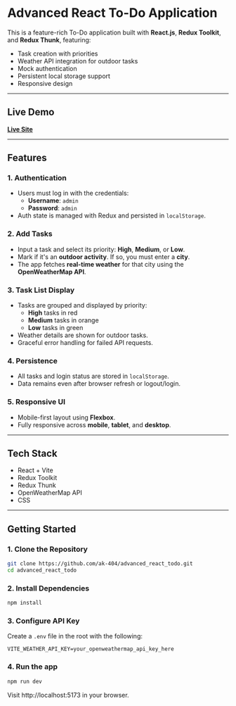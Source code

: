 # Advanced React To-Do Application

This is a feature-rich To-Do application built with **React.js**, **Redux Toolkit**, and **Redux Thunk**, featuring:

- Task creation with priorities  
- Weather API integration for outdoor tasks  
- Mock authentication  
- Persistent local storage support  
- Responsive design  

---

## Live Demo

**[Live Site](https://advanced-react-todo-pied.vercel.app/login)**

---

## Features

### 1. Authentication
- Users must log in with the credentials:
  - **Username**: `admin`
  - **Password**: `admin`
- Auth state is managed with Redux and persisted in `localStorage`.

### 2. Add Tasks
- Input a task and select its priority: **High**, **Medium**, or **Low**.
- Mark if it's an **outdoor activity**. If so, you must enter a **city**.
- The app fetches **real-time weather** for that city using the **OpenWeatherMap API**.

### 3. Task List Display
- Tasks are grouped and displayed by priority:
  - **High** tasks in red
  - **Medium** tasks in orange
  - **Low** tasks in green
- Weather details are shown for outdoor tasks.
- Graceful error handling for failed API requests.

### 4. Persistence
- All tasks and login status are stored in `localStorage`.
- Data remains even after browser refresh or logout/login.

### 5. Responsive UI
- Mobile-first layout using **Flexbox**.
- Fully responsive across **mobile**, **tablet**, and **desktop**.

---

## Tech Stack

- React + Vite  
- Redux Toolkit  
- Redux Thunk  
- OpenWeatherMap API  
- CSS

---

## Getting Started

### 1. Clone the Repository
```bash
git clone https://github.com/ak-404/advanced_react_todo.git
cd advanced_react_todo
```

### 2. Install Dependencies
```bash
npm install
```

### 3. Configure API Key

Create a `.env` file in the root with the following:

```env
VITE_WEATHER_API_KEY=your_openweathermap_api_key_here
```
### 4. Run the app
```bash
npm run dev
```
Visit http://localhost:5173 in your browser.
